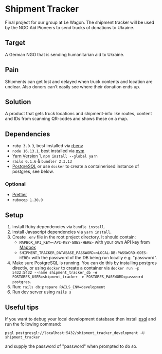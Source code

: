 # Shipment Tracker
Final project for our group at Le Wagon. The shipment tracker will be used by the NGO Aid Pioneers to send trucks of donations to Ukraine. 

## Target
A German NGO that is sending humanitarian aid to Ukraine.

## Pain
Shipments can get lost and delayed when truck contents and location are unclear. Also donors can't easily see where their donation ends up.

## Solution
A product that gets truck locations and shipment-info like routes, content and IDs from scanning QR-codes and shows these on a map.

## Dependencies
- `ruby 3.0.3`, best installed via [rbenv](https://github.com/rbenv/rbenv)
- `node 16.13.1`, best installed via [nvm](https://github.com/nvm-sh/nvm)
- [Yarn Version 1](https://classic.yarnpkg.com/en/), `npm install --global yarn`
- `rails 6.1.6` & `bundler 2.3.13`
- [PostgreSQL](https://www.postgresql.org/) or use `docker` to create a containerised instance of postgres, see below.

### Optional
- [Prettier](https://prettier.io/)
- `rubocop 1.30.0`

## Setup
1. Install Ruby dependencies via `bundle install`.
2. Install Javascript dependencies via `yarn install`.
3. Create `.env` file in the root project directory. It should contain:
    - `MAPBOX_API_KEY=<API-KEY-GOES-HERE>` with your own API key from [Mapbox](https://www.mapbox.com/)
    - `SHIPMENT_TRACKER_DATABASE_PASSWORD=<LOCAL-DB-PASSWORD-GOES-HERE>` with the password of the DB being run locally e.g. "password".
4. Make sure PostgreSQL is running. You can do this by installing postgres directly, or using `docker` to create a container via `docker run -p 5432:5432 --name shipment_tracker_db -e POSTGRES_USER=shipment_tracker -e POSTGRES_PASSWORD=password postgres`.
5. Run: `rails db:prepare RAILS_ENV=development`
6. Run dev server using `rails s`

## Useful tips
If you want to debug your local development database then install [psql](https://formulae.brew.sh/formula/postgresql) and run the following command:

```shell
psql postgresql://localhost:5432/shipment_tracker_development -U shipment_tracker
```

and supply the password of "password" when prompted to do so.